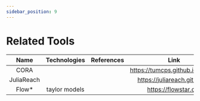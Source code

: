 ```yaml
---
sidebar_position: 9
---
```


# Related Tools

|    Name    | Technologies  | References | Link | Language | License |
|:----------:|:-------------:|:----------:|:----:|:--------:|:-------:|
|    CORA    |               |            |   https://tumcps.github.io/CORA/   |  Matlab  |         |
| JuliaReach |     |            |   https://juliareach.github.io   |  Julia   |         |
|   Flow*    | taylor models |            |   https://flowstar.org   |   C++    |         |

